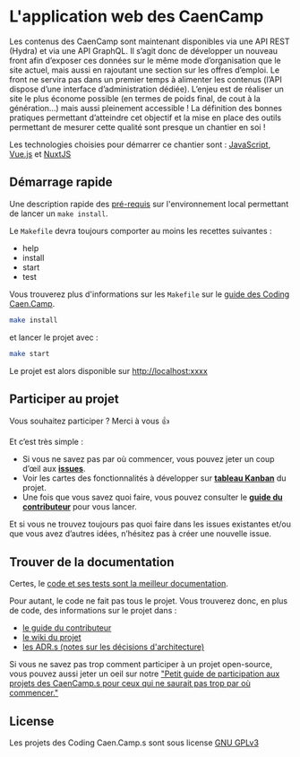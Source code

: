# L'application web des CaenCamp

<!-- LES BADGES
![Tests](https://github.com/CaenCamp/api-caencamp/workflows/phpunit/badge.svg?branch=main) ![Top language](https://img.shields.io/github/languages/top/CaenCamp/front-caencamp.svg) ![Contributors](https://img.shields.io/github/contributors/CaenCamp/front-caencamp.svg) ![License](https://img.shields.io/github/license/CaenCamp/front-caencamp.svg) ![PRs Welcome](https://img.shields.io/badge/PRs-welcome-brightgreen.svg) -->

Les contenus des CaenCamp sont maintenant disponibles via une API REST (Hydra) et via une API GraphQL.
Il s’agit donc de développer un nouveau front afin d’exposer ces données sur le même mode d’organisation que le site actuel, mais aussi en rajoutant une section sur les offres d’emploi.
Le front ne servira pas dans un premier temps à alimenter les contenus (l’API dispose d’une interface d’administration dédiée).
L’enjeu est de réaliser un site le plus économe possible (en termes de poids final, de cout à la génération…) mais aussi pleinement accessible ! La définition des bonnes pratiques permettant d’atteindre cet objectif et la mise en place des outils permettant de mesurer cette qualité sont presque un chantier en soi !

Les technologies choisies pour démarrer ce chantier sont : [JavaScript](https://developer.mozilla.org/fr/docs/Web/JavaScript), [Vue.js](https://vuejs.org/) et [NuxtJS](https://fr.nuxtjs.org/)

## Démarrage rapide

Une description rapide des [pré-requis](./docs/CONTRIBUTING.md#lenvironnement-de-développement) sur l'environnement local permettant de lancer un `make install`.

Le `Makefile` devra toujours comporter au moins les recettes suivantes :

- help
- install
- start
- test

Vous trouverez plus d'informations sur les `Makefile` sur le [guide des Coding Caen.Camp](https://github.com/CaenCamp/coding-caen-camp/blob/master/formalisme.md#le-makefile).

```bash
make install
```

et lancer le projet avec :

```bash
make start
```

Le projet est alors disponible sur <http://localhost:xxxx>

## Participer au projet

Vous souhaitez participer ? Merci à vous :+1:

Et c’est très simple :

-   Si vous ne savez pas par où commencer, vous pouvez jeter un coup d’œil aux [**issues**](https://github.com/CaenCamp/front-caencamp/issues).
-   Voir les cartes des fonctionnalités à développer sur [**tableau Kanban**](https://github.com/orgs/CaenCamp/projects/2) du projet.
-   Une fois que vous savez quoi faire, vous pouvez consulter le [**guide du contributeur**](./docs/CONTRIBUTING.md) pour vous lancer.

Et si vous ne trouvez toujours pas quoi faire dans les issues existantes et/ou que vous avez d’autres idées, n’hésitez pas à créer une nouvelle issue.

## Trouver de la documentation

Certes, le [code et ses tests sont la meilleur documentation](https://martinfowler.com/bliki/CodeAsDocumentation.html).

Pour autant, le code ne fait pas tous le projet. Vous trouverez donc, en plus de code, des informations sur le projet dans :

- [le guide du contributeur](./docs/CONTRIBUTING.md)
- [le wiki du projet](https://github.com/CaenCamp/front-caencamp/wiki)
- [les ADR.s (notes sur les décisions d'architecture)](./docs/adr/README.md)

Si vous ne savez pas trop comment participer à un projet open-source, vous pouvez aussi jeter un oeil sur notre ["Petit guide de participation aux projets des CaenCamp.s pour ceux qui ne saurait pas trop par où commencer."](https://github.com/CaenCamp/coding-caen-camp)

## License

Les projets des Coding Caen.Camp.s sont sous license [GNU GPLv3](LICENSE)
